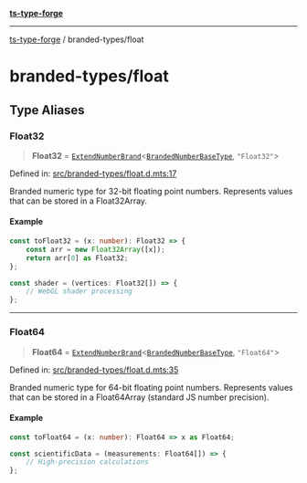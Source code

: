 [**ts-type-forge**](../README.md)

---

[ts-type-forge](../README.md) / branded-types/float

# branded-types/float

## Type Aliases

### Float32

> **Float32** = [`ExtendNumberBrand`](brand/namespaces/TSTypeForgeInternals/README.md#extendnumberbrand)\<[`BrandedNumberBaseType`](brand/namespaces/TSTypeForgeInternals/README.md#brandednumberbasetype), `"Float32"`\>

Defined in: [src/branded-types/float.d.mts:17](https://github.com/noshiro-pf/ts-type-forge/blob/main/src/branded-types/float.d.mts#L17)

Branded numeric type for 32-bit floating point numbers.
Represents values that can be stored in a Float32Array.

#### Example

```ts
const toFloat32 = (x: number): Float32 => {
    const arr = new Float32Array([x]);
    return arr[0] as Float32;
};

const shader = (vertices: Float32[]) => {
    // WebGL shader processing
};
```

---

### Float64

> **Float64** = [`ExtendNumberBrand`](brand/namespaces/TSTypeForgeInternals/README.md#extendnumberbrand)\<[`BrandedNumberBaseType`](brand/namespaces/TSTypeForgeInternals/README.md#brandednumberbasetype), `"Float64"`\>

Defined in: [src/branded-types/float.d.mts:35](https://github.com/noshiro-pf/ts-type-forge/blob/main/src/branded-types/float.d.mts#L35)

Branded numeric type for 64-bit floating point numbers.
Represents values that can be stored in a Float64Array (standard JS number precision).

#### Example

```ts
const toFloat64 = (x: number): Float64 => x as Float64;

const scientificData = (measurements: Float64[]) => {
    // High-precision calculations
};
```
